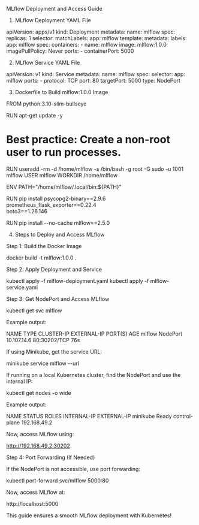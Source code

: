 
MLflow Deployment and Access Guide

1. MLflow Deployment YAML File

apiVersion: apps/v1
kind: Deployment
metadata:
  name: mlflow
spec:
  replicas: 1
  selector:
    matchLabels:
      app: mlflow
  template:
    metadata:
      labels:
        app: mlflow
    spec:
      containers:
      - name: mlflow
        image: mlflow:1.0.0
        imagePullPolicy: Never
        ports:
        - containerPort: 5000

2. MLflow Service YAML File

apiVersion: v1
kind: Service
metadata:
  name: mlflow
spec:
  selector:
    app: mlflow
  ports:
    - protocol: TCP
      port: 80
      targetPort: 5000
  type: NodePort
  
  
  

3. Dockerfile to Build mlflow:1.0.0 Image

FROM python:3.10-slim-bullseye

RUN apt-get update -y

# Best practice: Create a non-root user to run processes.
RUN useradd -rm -d /home/mlflow -s /bin/bash -g root -G sudo -u 1001 mlflow
USER mlflow
WORKDIR /home/mlflow

ENV PATH="/home/mlflow/.local/bin:${PATH}"

RUN pip install psycopg2-binary==2.9.6 \
                prometheus_flask_exporter==0.22.4 \
                boto3==1.26.146
    
RUN pip install --no-cache mlflow==2.5.0




4. Steps to Deploy and Access MLflow

Step 1: Build the Docker Image

docker build -t mlflow:1.0.0 .

Step 2: Apply Deployment and Service

kubectl apply -f mlflow-deployment.yaml
kubectl apply -f mlflow-service.yaml

Step 3: Get NodePort and Access MLflow

kubectl get svc mlflow

Example output:

NAME     TYPE       CLUSTER-IP      EXTERNAL-IP   PORT(S)        AGE
mlflow   NodePort   10.107.14.6     <none>        80:30202/TCP   76s

If using Minikube, get the service URL:

minikube service mlflow --url

If running on a local Kubernetes cluster, find the NodePort and use the internal IP:

kubectl get nodes -o wide

Example output:

NAME       STATUS   ROLES           INTERNAL-IP    EXTERNAL-IP
minikube   Ready    control-plane   192.168.49.2   <none>

Now, access MLflow using:

http://192.168.49.2:30202

Step 4: Port Forwarding (If Needed)

If the NodePort is not accessible, use port forwarding:

kubectl port-forward svc/mlflow 5000:80

Now, access MLflow at:

http://localhost:5000

This guide ensures a smooth MLflow deployment with Kubernetes! 
